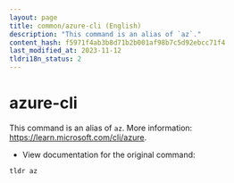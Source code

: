 ```yaml
---
layout: page
title: common/azure-cli (English)
description: "This command is an alias of `az`."
content_hash: f5971f4ab3b8d71b2b001af98b7c5d92ebcc71f4
last_modified_at: 2023-11-12
tldri18n_status: 2
---
```

# azure-cli

This command is an alias of `az`.
More information: <https://learn.microsoft.com/cli/azure>.

- View documentation for the original command:

`tldr az`
